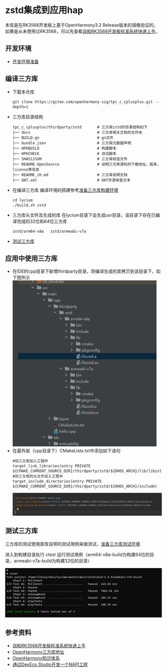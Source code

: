 # zstd集成到应用hap

本库是在RK3568开发板上基于OpenHarmony3.2 Release版本的镜像验证的，如果是从未使用过RK3568，可以先查看[润和RK3568开发板标准系统快速上手](https://gitee.com/openharmony-sig/knowledge_demo_temp/tree/master/docs/rk3568_helloworld)。

## 开发环境

- [开发环境准备](../../../docs/hap_integrate_environment.md)

## 编译三方库
- 下载本仓库
  ```
  git clone https://gitee.com/openharmony-sig/tpc_c_cplusplus.git --depth=1
  ```
  
- 三方库目录结构
  ```
  tpc_c_cplusplus/thirdparty/zstd       # 三方库zstd的目录结构如下
  ├── docs                              # 三方库相关文档的文件夹
  ├── BUILD.gn                          # gn文件
  ├── bundle.json                       # 三方库元数据声明
  ├── HPKBUILD                          # 构建脚本
  ├── HPKCHECK                          # 测试脚本
  ├── SHA512SUM                         # 三方库校验文件
  ├── README.OpenSource                 # 说明三方库源码的下载地址，版本，license等信息
  ├── README_zh.md                      # 三方库说明文档
  ├── OAT.xml                           # OAT开源审查文本
  ```
  
- 在编译三方库
  编译环境的搭建参考[准备三方库构建环境](../../../lycium/README.md#1编译环境准备)
  
  ```
  cd lycium
  ./build.sh zstd
  ```
  
- 三方库头文件及生成的库
  在lycium目录下会生成usr目录，该目录下存在已编译完成的32位和64位三方库
  
  ```
  zstd/arm64-v8a   zstd/armeabi-v7a
  ```
  
- [测试三方库](#测试三方库)

## 应用中使用三方库

- 在IDE的cpp目录下新增thirdparty目录，将编译生成的库拷贝到该目录下，如下图所示
&nbsp;![zstd_install_dir](pic/zstd_install_dir.png)
- 在最外层（cpp目录下）CMakeLists.txt中添加如下语句
  ```
  #将三方库加入工程中
  target_link_libraries(entry PRIVATE ${CMAKE_CURRENT_SOURCE_DIR}/thirdparty/zstd/${OHOS_ARCH}/lib/libzstd.a)
  #将三方库的头文件加入工程中
  target_include_directories(entry PRIVATE ${CMAKE_CURRENT_SOURCE_DIR}/thirdparty/zstd/${OHOS_ARCH}/include)
  ```
  ![zstd_usage](pic/zstd_usage.png)
## 测试三方库
三方库的测试使用原库自带的测试用例来做测试，[准备三方库测试环境](../../../lycium/README.md#3ci环境准备)

进入到构建目录执行 ctest 运行测试用例（arm64-v8a-build为构建64位的目录，armeabi-v7a-build为构建32位的目录）

![zstd_test](pic/zstd_test.png)


## 参考资料
- [润和RK3568开发板标准系统快速上手](https://gitee.com/openharmony-sig/knowledge_demo_temp/tree/master/docs/rk3568_helloworld)
- [OpenHarmony三方库地址](https://gitee.com/openharmony-tpc)
- [OpenHarmony知识体系](https://gitee.com/openharmony-sig/knowledge)
- [通过DevEco Studio开发一个NAPI工程](https://gitee.com/openharmony-sig/knowledge_demo_temp/blob/master/docs/napi_study/docs/hello_napi.md)
